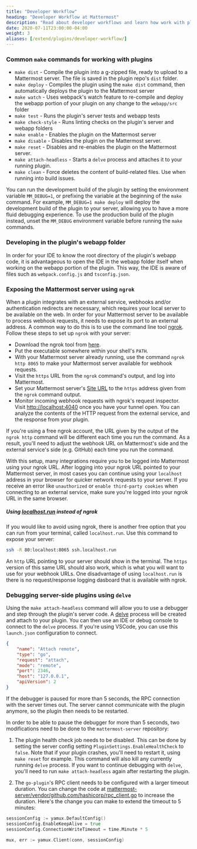 ```yaml
---
title: "Developer Workflow"
heading: "Developer Workflow at Mattermost"
description: "Read about developer workflows and learn how work with plugins and debug them in Mattermost."
date: 2020-07-11T23:00:00-04:00
weight: 3
aliases: [/extend/plugins/developer-workflow/]
---
```


### Common `make` commands for working with plugins

- `make dist` - Compile the plugin into a g-zipped file, ready to upload to a Mattermost server. The file is saved in the plugin repo's `dist` folder.
- `make deploy` - Compiles the plugin using the `make dist` command, then automatically deploys the plugin to the Mattermost server
- `make watch` - Uses webpack's watch feature to re-compile and deploy the webapp portion of your plugin on any change to the `webapp/src` folder
- `make test` - Runs the plugin's server tests and webapp tests
- `make check-style` - Runs linting checks on the plugin's server and webapp folders
- `make enable` - Enables the plugin on the Mattermost server
- `make disable` - Disables the plugin on the Mattermost server.
- `make reset` - Disables and re-enables the plugin on the Mattermost server.
- `make attach-headless` - Starts a `delve` process and attaches it to your running plugin.
- `make clean` - Force deletes the content of build-related files. Use when running into build issues.

You can run the development build of the plugin by setting the environment variable `MM_DEBUG=1`, or prefixing the variable at the beginning of the `make` command. For example, `MM_DEBUG=1 make deploy` will deploy the development build of the plugin to your server, allowing you to have a more fluid debugging experience. To use the production build of the plugin instead, unset the `MM_DEBUG` environment variable before running the `make` commands.

### Developing in the plugin's webapp folder

In order for your IDE to know the root directory of the plugin's webapp code, it is advantageous to open the IDE in the webapp folder itself when working on the webapp portion of the plugin. This way, the IDE is aware of files such as `webpack.config.js` and `tsconfig.json`.

### Exposing the Mattermost server using `ngrok`

When a plugin integrates with an external service, webhooks and/or authentication redirects are necessary, which requires your local server to be available on the web. In order for your Mattermost server to be available to process webhook requests, it needs to expose its port to an external address. A common way to do this is to use the command line tool [ngrok](https://ngrok.com). Follow these steps to set up `ngrok` with your server:

- Download the ngrok tool from [here](https://ngrok.com/download).
- Put the executable somewhere within your shell's `PATH`.
- With your Mattermost server already running, use the command `ngrok http 8065` to make your Mattermost server available for webhook requests.
- Visit the `https` URL from the `ngrok` command's output, and log into Mattermost.
- Set your Mattermost server's [Site URL](http://localhost:8065/admin_console/environment/web_server) to the `https` address given from the `ngrok` command output.
- Monitor incoming webhook requests with ngrok's request inspector. Visit [http://localhost:4040](http://localhost:4040) once you have your tunnel open. You can analyze the contents of the HTTP request from the external service, and the response from your plugin.

If you're using a free ngrok account, the URL given by the output of the `ngrok http` command will be different each time you run the command. As a result, you'll need to adjust the webhook URL on Mattermost's side and the external service's side (e.g. GitHub) each time you run the command.

With this setup, many integrations require you to be logged into Mattermost using your ngrok URL. After logging into your ngrok URL pointed to your Mattermost server, in most cases you can continue using your `localhost` address in your browser for quicker network requests to your server. If you receive an error like `unauthorized` or `enable third-party cookies` when connecting to an external service, make sure you're logged into your ngrok URL in the same browser.

##### Using [localhost.run](https://localhost.run) instead of ngrok

If you would like to avoid using ngrok, there is another free option that you can run from your terminal, called `localhost.run`. Use this command to expose your server:

```sh
ssh -R 80:localhost:8065 ssh.localhost.run
```

An `http` URL pointing to your server should show in the terminal. The `https` version of this same URL should also work, which is what you will want to use for your webhook URLs. One disadvantage of using `localhost.run` is there is no request/response logging dasboard that is available with ngrok.


### Debugging server-side plugins using `delve`

Using the `make attach-headless` command will allow you to use a debugger and step through the plugin's server code. A [delve](https://github.com/go-delve/delve) process will be created and attach to your plugin. You can then use an IDE or debug console to connect to the `delve` process. If you're using VSCode, you can use this `launch.json` configuration to connect.

```json
{
    "name": "Attach remote",
    "type": "go",
    "request": "attach",
    "mode": "remote",
    "port": 2346,
    "host": "127.0.0.1",
    "apiVersion": 2
}
```

If the debugger is paused for more than 5 seconds, the RPC connection with the server times out. The server cannot communicate with the plugin anymore, so the plugin then needs to be restarted.

In order to be able to pause the debugger for more than 5 seconds, two modifications need to be done to the `mattermost-server` repository:

1. The plugin health check job needs to be disabled. This can be done by setting the server config setting `PluginSettings.EnableHealthCheck` to `false`. Note that if your plugin crashes, you'll need to restart it, using `make reset` for example. This command will also kill any currently running `delve` process. If you want to continue debugging with `delve`, you'll need to run `make attach-headless` again after restarting the plugin.

2. The `go-plugin`'s RPC client needs to be configured with a larger timeout duration. You can change the code at [mattermost-server/vendor/github.com/hashicorp/rpc_client.go](https://github.com/mattermost/mattermost-server/blob/bf03f391e635b0b9b129768cec5ea13c571744fa/vendor/github.com/hashicorp/go-plugin/rpc_client.go#L63) to increase the duration. Here's the change you can make to extend the timeout to 5 minutes:

```go
sessionConfig := yamux.DefaultConfig()
sessionConfig.EnableKeepAlive = true
sessionConfig.ConnectionWriteTimeout = time.Minute * 5

mux, err := yamux.Client(conn, sessionConfig)
```
